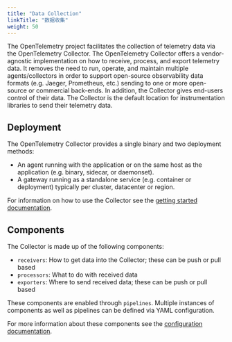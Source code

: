 ```yaml
---
title: "Data Collection"
linkTitle: "数据收集"
weight: 50
---
```


The OpenTelemetry project facilitates the collection of telemetry data via the
OpenTelemetry Collector. The OpenTelemetry Collector offers a vendor-agnostic
implementation on how to receive, process, and export telemetry data. It
removes the need to run, operate, and maintain multiple agents/collectors in
order to support open-source observability data formats (e.g. Jaeger,
Prometheus, etc.) sending to one or more open-source or commercial back-ends.
In addition, the Collector gives end-users control of their data. The Collector
is the default location for instrumentation libraries to send their telemetry
data.

## Deployment

The OpenTelemetry Collector provides a single binary and two deployment methods:

- An agent running with the application or on the same host as the application
  (e.g. binary, sidecar, or daemonset).
- A gateway running as a standalone service (e.g. container or deployment)
  typically per cluster, datacenter or region.

For information on how to use the Collector see the [getting started
documentation](/docs/collector/getting-started).

## Components

The Collector is made up of the following components:

- `receivers`: How to get data into the Collector; these can be push or pull based
- `processors`: What to do with received data
- `exporters`: Where to send received data; these can be push or pull based

These components are enabled through `pipelines`. Multiple instances of
components as well as pipelines can be defined via YAML configuration.

For more information about these components see the [configuration
documentation](/docs/collector/configuration).
